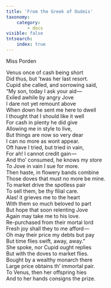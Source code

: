 ```yaml
---
title: 'From the Greek of Oudeis'
taxonomy:
    category:
        - docs
visible: false
tntsearch:
    index: true
---
```


<div class="author">Miss Porden</div>

Venus once of cash being short  
Did thus, but ’twas her last resort.  
Cupid she called, and sorrowing said,  
“My son, today I ask your aid —   
Exiled awhile by angry Jove  
I dare not yet remount above  
When down he sent me here to dwell  
I thought that I should like it well  
For cash in plenty he did give  
Allowing me in style to live,  
But things are now so very dear  
I can no more as wont appear.  
Oft have I tried, but tried in vain,  
For ah! I cannot credit gain —   
And tho’ consumed, he knows my store  
To Jove in vain I sue for more.  
Then haste, in flowery bands combine  
Those doves that must no more be mine.  
To market drive the spotless pair  
To sell them, be thy filial care.  
Alas! it grieves me to the heart  
With them so much beloved to part  
But hope that soon relenting Jove  
Again may take me to his love.  
Re-purchased from their mortal lord  
Fresh joy shall they to me afford —   
Oh may their price my debts but pay  
But time flies swift, away, away.”  
She spoke, nor Cupid ought replies  
But with the doves to market flies.  
Bought by a wealthy monarch there  
Large price obtains th’ immortal pair.  
To Venus, then her offspring hies  
And to her hands consigns the prize.